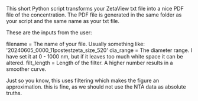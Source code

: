 This short Python script transforms your ZetaView txt file into a nice PDF file of the concentration.
The PDF file is generated in the same folder as your script and the same name as your txt file.

These are the inputs from the user:

filename    = The name of your file. Usually something like: '20240605_0000_11postestzeta_size_520'
dia_range   = The diameter range. I have set it at 0 - 1000 nm, but if it leaves too much white space it can be altered. 
filt_length = Length of the filter. A higher number results in a smoother curve.

Just so you know, this uses filtering which makes the figure an approximation. this is fine, as we should not use the NTA data as absolute truths.
